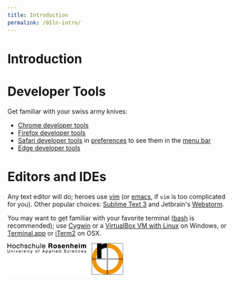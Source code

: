 ```yaml
---
title: Introduction
permalink: /01ln-intro/
---
```


# Introduction


# Developer Tools
Get familiar with your swiss army knives:
- [Chrome developer tools](https://developer.chrome.com/devtools)
- [Firefox developer tools](https://developer.mozilla.org/en-US/docs/Tools)
- [Safari developer tools](https://developer.apple.com/safari/tools/) in [preferences](/assets/safari-devtools.png) to see them in the [menu bar](/assets/safari-devtools-menu.png)
- [Edge developer tools](https://docs.microsoft.com/en-us/microsoft-edge/f12-devtools-guide)

# Editors and IDEs
Any text editor will do; heroes use [vim](https://vim.sourceforge.io/) (or [emacs](https://www.gnu.org/software/emacs/), if `vim` is too complicated for you).
Other popular choices: [Sublime Text 3](https://www.sublimetext.com/3) and Jetbrain's [Webstorm](https://www.jetbrains.com/webstorm/).

You may want to get familiar with your favorite terminal ([bash](https://en.wikipedia.org/wiki/Bash_(Unix_shell)) is recommended); use [Cygwin](https://www.cygwin.com/) or a [VirtualBox VM with Linux](https://www.virtualbox.org/wiki/Downloads) on Windows, or [Terminal.app](https://en.wikipedia.org/wiki/Terminal_(macOS)) or [iTerm2](https://www.iterm2.com/) on OSX.

![FH Rosenheim](/assets/fh-rosenheim.png)